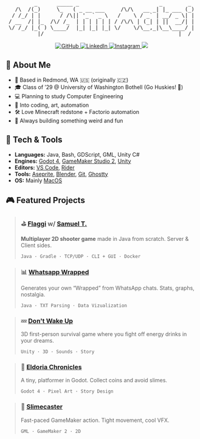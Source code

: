 [//]: # (Main header -> https://patorjk.com/software/taag/#p=testall&h=3&f=Bloody&t=Hi%2C%20I'm%20Matej)

<div align="center">
<pre>
        _      _____ _                         _        _ 
  /\  /(_)     \_   ( _ __ ___     /\/\   __ _| |_ ___ (_)
 / /_/ | |      / /\|| '_ ` _ \   /    \ / _` | __/ _ \| |
/ __  /| |_  /\/ /_  | | | | | | / /\/\ | (_| | ||  __/| |
\/ /_/ |_( ) \____/  |_| |_| |_| \/    \/\__,_|\__\____/ |
         |/                                          |__/ 
</pre>
</div>

[//]: # (Link shields -> https://github.com/inttter/md-badges#-social-media)

<p align="center">
  <a href="https://github.com/matysta">
    <img src="https://img.shields.io/badge/GitHub-%23121011.svg?logo=github&logoColor=white" alt="GitHub" />
  </a>
  <a href="https://www.linkedin.com/in/matejstastny/">
    <img src="https://custom-icon-badges.demolab.com/badge/LinkedIn-0A66C2?logo=linkedin-white&logoColor=fff" alt="LinkedIn" />
  </a>
  <a href="https://www.instagram.com/my_daarlin">
    <img src="https://img.shields.io/badge/Instagram-%23E4405F.svg?logo=Instagram&logoColor=white" alt="Instagram" />
  </a>
  <a href="https://www.youtube.com/channel/UCuwgS_xoutQ9mPVbhBSGwyA">
    <img src="https://img.shields.io/badge/YouTube-%23FF0000.svg?logo=YouTube&logoColor=white" />
  </a>
</p>

## 🙋 About Me

- 📍 Based in Redmond, WA 🇺🇸 (originally 🇨🇿)
- 🎓 Class of ’29 @ University of Washington Bothell (Go Huskies! 🐶)
- 💻 Planning to study Computer Engineering
- 🎨 Into coding, art, automation
- 🛠️ Love Minecraft redstone + Factorio automation
- 🌌 Always building something weird and fun


## 🔧 Tech & Tools

- **Languages:** Java, Bash, GDScript, GML, Unity C#
- **Engines:** [Godot 4](https://github.com/godotengine/godot), [GameMaker Studio 2](https://gamemaker.io/en), [Unity](https://unity.com/)
- **Editors:** [VS Code](https://github.com/microsoft/vscode), [Rider](https://www.jetbrains.com/rider/)
- **Tools:** [Aseprite](https://github.com/aseprite/aseprite), [Blender](https://github.com/blender/blender), [Git](https://github.com/git/git), [Ghostty](https://github.com/ghostty-org/ghostty)
- **OS:** Mainly [MacOS](https://www.apple.com/macos/)


## 🎮 Featured Projects

> ### ⛳️ [Flaggi](https://github.com/matysta/flaggi) w/ [Samuel T.](https://github.com/Snapshot20)
> **Multiplayer 2D shooter game** made in Java from scratch. Server & Client sides.
> 
> `Java · Gradle · TCP/UDP · CLI + GUI · Docker`

> ### 📊 [Whatsapp Wrapped](https://github.com/matysta/whatsapp-wrapped)
> Generates your own “Wrapped” from WhatsApp chats. Stats, graphs, nostalgia.
> 
>`Java · TXT Parsing · Data Vizualization`

> ### 💤 [Don't Wake Up](https://github.com/matysta/dont-wake-up)
> 3D first-person survival game where you fight off energy drinks in your dreams.
> 
> `Unity · 3D · Sounds · Story`

> ### 🧙 [Eldoria Chronicles](https://github.com/matysta/eldoria-chronicles)
> A tiny, platformer in Godot. Collect coins and avoid slimes.
> 
> `Godot 4 · Pixel Art · Story Design`

> ### 🧪 [Slimecaster](https://github.com/matysta/slimecaster)
> Fast-paced GameMaker action. Tight movement, cool VFX.
> 
> `GML · GameMaker 2 · 2D`
